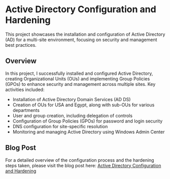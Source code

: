 # Active Directory Configuration and Hardening

This project showcases the installation and configuration of Active Directory (AD) for a multi-site environment, focusing on security and management best practices.

## Overview

In this project, I successfully installed and configured Active Directory, creating Organizational Units (OUs) and implementing Group Policies (GPOs) to enhance security and management across multiple sites. Key activities included:

- Installation of Active Directory Domain Services (AD DS)
- Creation of OUs for USA and Egypt, along with sub-OUs for various departments
- User and group creation, including delegation of controls
- Configuration of Group Policies (GPOs) for password and login security
- DNS configuration for site-specific resolution
- Monitoring and managing Active Directory using Windows Admin Center

## Blog Post

For a detailed overview of the configuration process and the hardening steps taken, please visit the blog post here: [Active Directory Configuration and Hardening](https://medium.com/@omhg22/active-directory-configuration-and-hardening-c1db7cb2e358)
